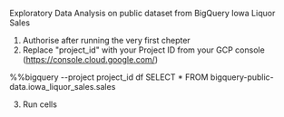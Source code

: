 Exploratory Data Analysis on public dataset from BigQuery Iowa Liquor Sales

1. Authorise after running the very first chepter
2. Replace "project_id" with your Project ID from your GCP console (https://console.cloud.google.com/)

%%bigquery --project project_id df
SELECT
*
FROM bigquery-public-data.iowa_liquor_sales.sales

3. Run cells 